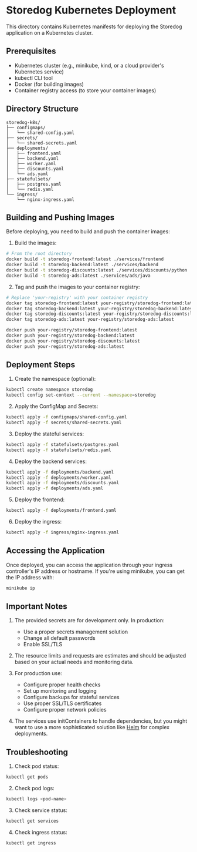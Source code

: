 # Storedog Kubernetes Deployment

This directory contains Kubernetes manifests for deploying the Storedog application on a Kubernetes cluster.

## Prerequisites

- Kubernetes cluster (e.g., minikube, kind, or a cloud provider's Kubernetes service)
- kubectl CLI tool
- Docker (for building images)
- Container registry access (to store your container images)

## Directory Structure

```
storedog-k8s/
├── configmaps/
│   └── shared-config.yaml
├── secrets/
│   └── shared-secrets.yaml
├── deployments/
│   ├── frontend.yaml
│   ├── backend.yaml
│   ├── worker.yaml
│   ├── discounts.yaml
│   └── ads.yaml
├── statefulsets/
│   ├── postgres.yaml
│   └── redis.yaml
└── ingress/
    └── nginx-ingress.yaml
```

## Building and Pushing Images

Before deploying, you need to build and push the container images:

1. Build the images:
```bash
# From the root directory
docker build -t storedog-frontend:latest ./services/frontend
docker build -t storedog-backend:latest ./services/backend
docker build -t storedog-discounts:latest ./services/discounts/python
docker build -t storedog-ads:latest ./services/ads/java
```

2. Tag and push the images to your container registry:
```bash
# Replace 'your-registry' with your container registry
docker tag storedog-frontend:latest your-registry/storedog-frontend:latest
docker tag storedog-backend:latest your-registry/storedog-backend:latest
docker tag storedog-discounts:latest your-registry/storedog-discounts:latest
docker tag storedog-ads:latest your-registry/storedog-ads:latest

docker push your-registry/storedog-frontend:latest
docker push your-registry/storedog-backend:latest
docker push your-registry/storedog-discounts:latest
docker push your-registry/storedog-ads:latest
```

## Deployment Steps

1. Create the namespace (optional):
```bash
kubectl create namespace storedog
kubectl config set-context --current --namespace=storedog
```

2. Apply the ConfigMap and Secrets:
```bash
kubectl apply -f configmaps/shared-config.yaml
kubectl apply -f secrets/shared-secrets.yaml
```

3. Deploy the stateful services:
```bash
kubectl apply -f statefulsets/postgres.yaml
kubectl apply -f statefulsets/redis.yaml
```

4. Deploy the backend services:
```bash
kubectl apply -f deployments/backend.yaml
kubectl apply -f deployments/worker.yaml
kubectl apply -f deployments/discounts.yaml
kubectl apply -f deployments/ads.yaml
```

5. Deploy the frontend:
```bash
kubectl apply -f deployments/frontend.yaml
```

6. Deploy the ingress:
```bash
kubectl apply -f ingress/nginx-ingress.yaml
```

## Accessing the Application

Once deployed, you can access the application through your ingress controller's IP address or hostname. If you're using minikube, you can get the IP address with:

```bash
minikube ip
```

## Important Notes

1. The provided secrets are for development only. In production:
   - Use a proper secrets management solution
   - Change all default passwords
   - Enable SSL/TLS

2. The resource limits and requests are estimates and should be adjusted based on your actual needs and monitoring data.

3. For production use:
   - Configure proper health checks
   - Set up monitoring and logging
   - Configure backups for stateful services
   - Use proper SSL/TLS certificates
   - Configure proper network policies

4. The services use initContainers to handle dependencies, but you might want to use a more sophisticated solution like [Helm](https://helm.sh/) for complex deployments.

## Troubleshooting

1. Check pod status:
```bash
kubectl get pods
```

2. Check pod logs:
```bash
kubectl logs <pod-name>
```

3. Check service status:
```bash
kubectl get services
```

4. Check ingress status:
```bash
kubectl get ingress
```

